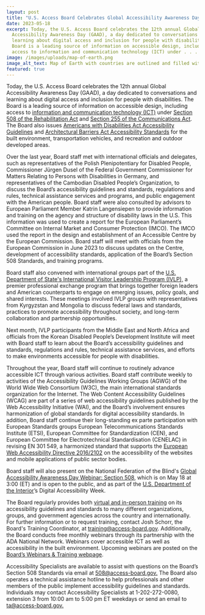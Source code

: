 ```yaml
---
layout: post
title: "U.S. Access Board Celebrates Global Accessibility Awareness Day "
date: 2023-05-18
excerpt: Today, the U.S. Access Board celebrates the 12th annual Global
  Accessibility Awareness Day (GAAD), a day dedicated to conversations and
  learning about digital access and inclusion for people with disabilities. The
  Board is a leading source of information on accessible design, including
  access to information and communication technology (ICT) under . . .
image: /images/uploads/map-of-earth.png
image_alt_text: Map of Earth with countries are outlined and filled with nodes and connectors
featured: true
---
```

Today, the U.S. Access Board celebrates the 12th annual Global Accessibility Awareness Day (GAAD), a day dedicated to conversations and learning about digital access and inclusion for people with disabilities. The Board is a leading source of information on accessible design, including access to [information and communication technology (ICT)](https://www.access-board.gov/ict/) under [Section 508 of the Rehabilitation Act](https://www.access-board.gov/law/ra.html#section-508-federal-electronic-and-information-technology) and [Section 255 of the Communications Act](https://www.access-board.gov/law/ta.html). The Board also issues [Americans with Disabilities Act Accessibility Guidelines](https://www.access-board.gov/ada/) and [Architectural Barriers Act Accessibility Standards](https://www.access-board.gov/aba/) for the built environment, transportation vehicles, and recreation and outdoor developed areas. 

Over the last year, Board staff met with international officials and delegates, such as representatives of the Polish Plenipotentiary for Disabled People, Commissioner Jürgen Dusel of the Federal Government Commissioner for Matters Relating to Persons with Disabilities in Germany, and representatives of the Cambodian Disabled People’s Organization, to discuss the Board’s accessibility guidelines and standards, regulations and rules, technical assistance services and programs, and public engagement with the American people. Board staff were also consulted by advisors to European Parliament Member Katrin Langensiepen to provide information and training on the agency and structure of disability laws in the U.S. This information was used to create a report for the European Parliament’s Committee on Internal Market and Consumer Protection (IMCO). The IMCO used the report in the design and establishment of an Accessible Centre by the European Commission. Board staff will meet with officials from the European Commission in June 2023 to discuss updates on the Centre, development of accessibility standards, application of the Board’s Section 508 Standards, and training programs. 

Board staff also convened with international groups part of the [U.S. Department of State's International Visitor Leadership Program (IVLP),](https://eca.state.gov/ivlp) a premier professional exchange program that brings together foreign leaders and American counterparts to engage on emerging issues, policy goals, and shared interests. These meetings involved IVLP groups with representatives from Kyrgyzstan and Mongolia to discuss federal laws and standards, practices to promote accessibility throughout society, and long-term collaboration and partnership opportunities.  

Next month, IVLP participants from the Middle East and North Africa and officials from the Korean Disabled People’s Development Institute will meet with Board staff to learn about the Board’s accessibility guidelines and standards, regulations and rules, technical assistance services, and efforts to make environments accessible for people with disabilities. 

Throughout the year, Board staff will continue to routinely advance accessible ICT through various activities. Board staff contribute weekly to activities of the Accessibility Guidelines Working Groups (AGWG) of the World Wide Web Consortium (W3C), the main international standards organization for the Internet. The Web Content Accessibility Guidelines (WCAG) are part of a series of web accessibility guidelines published by the Web Accessibility Initiative (WAI), and the Board’s involvement ensures harmonization of global standards for digital accessibility standards. In addition, Board staff continue their long-standing ex parte participation with European Standards groups European Telecommunications Standards Institute (ETSI), European Committee for Standardization (CEN), and European Committee for Electrotechnical Standardisation (CENELAC) in revising EN 301 549, a harmonized standard that supports the [European Web Accessibility Directive 2016/2102](https://digital-strategy.ec.europa.eu/en/policies/web-accessibility) on the accessibility of the websites and mobile applications of public sector bodies. 

Board staff will also present on the National Federation of the Blind's [Global Accessibility Awareness Day Webinar: Section 508](https://nfb.org/form/gaad-section-508-webinar), which is on May 18 at 3:00 (ET) and is open to the public, and as part of the [U.S. Department of the Interior](https://www.doi.gov/)’s Digital Accessibility Week. 

The Board regularly provides both [virtual and in-person training](https://www.access-board.gov/webinars/training.html) on its accessibility guidelines and standards to many different organizations, groups, and government agencies across the country and internationally. For further information or to request training, contact Josh Schorr, the Board's Training Coordinator, at [training@access-board.gov](mailto:training@access-board.gov). Additionally, the Board conducts free monthly webinars through its partnership with the ADA National Network. Webinars cover accessible ICT as well as accessibility in the built environment. Upcoming webinars are posted on the [Board’s Webinars & Training webpage](https://www.access-board.gov/webinars/). 

Accessibility Specialists are available to assist with questions on the Board’s Section 508 Standards via email at [508@access-board.gov.](mailto:508@access-board.gov) The Board also operates a technical assistance hotline to help professionals and other members of the public implement accessibility guidelines and standards. Individuals may contact Accessibility Specialists at 1-202-272-0080, extension 3 from 10:00 am to 5:00 pm ET weekdays or send an email to [ta@access-board.gov.](mailto:ta@access-board.gov)